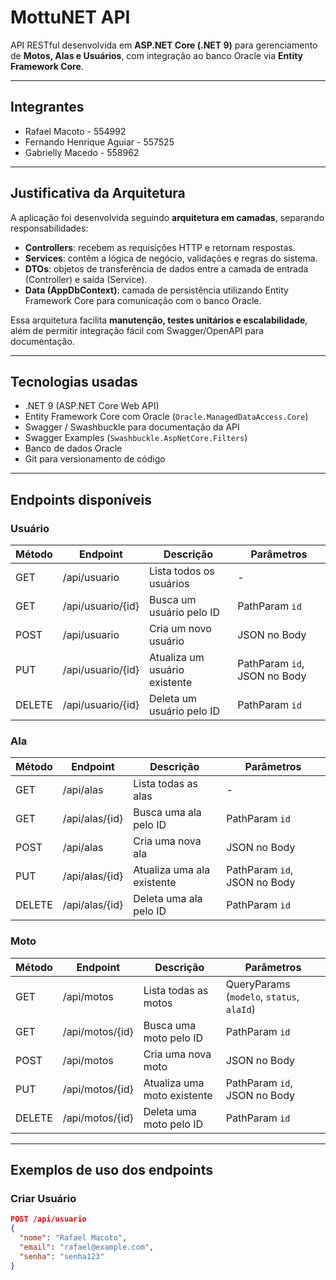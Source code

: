 # MottuNET API

API RESTful desenvolvida em **ASP.NET Core (.NET 9)** para gerenciamento de **Motos, Alas e Usuários**, com integração ao banco Oracle via **Entity Framework Core**.

---

## Integrantes

- Rafael Macoto - 554992
- Fernando Henrique Aguiar - 557525
- Gabrielly Macedo - 558962

---

## Justificativa da Arquitetura

A aplicação foi desenvolvida seguindo **arquitetura em camadas**, separando responsabilidades:  

- **Controllers**: recebem as requisições HTTP e retornam respostas.  
- **Services**: contêm a lógica de negócio, validações e regras do sistema.  
- **DTOs**: objetos de transferência de dados entre a camada de entrada (Controller) e saída (Service).  
- **Data (AppDbContext)**: camada de persistência utilizando Entity Framework Core para comunicação com o banco Oracle.  

Essa arquitetura facilita **manutenção, testes unitários e escalabilidade**, além de permitir integração fácil com Swagger/OpenAPI para documentação.

---

## Tecnologias usadas

- .NET 9 (ASP.NET Core Web API)  
- Entity Framework Core com Oracle (`Oracle.ManagedDataAccess.Core`)  
- Swagger / Swashbuckle para documentação da API  
- Swagger Examples (`Swashbuckle.AspNetCore.Filters`)  
- Banco de dados Oracle  
- Git para versionamento de código  

---

## Endpoints disponíveis

### Usuário

| Método | Endpoint            | Descrição                       | Parâmetros          |
|--------|-------------------|--------------------------------|-------------------|
| GET    | /api/usuario       | Lista todos os usuários         | -                 |
| GET    | /api/usuario/{id}  | Busca um usuário pelo ID        | PathParam `id`    |
| POST   | /api/usuario       | Cria um novo usuário            | JSON no Body      |
| PUT    | /api/usuario/{id}  | Atualiza um usuário existente   | PathParam `id`, JSON no Body |
| DELETE | /api/usuario/{id}  | Deleta um usuário pelo ID       | PathParam `id`    |

### Ala

| Método | Endpoint         | Descrição                       | Parâmetros        |
|--------|-----------------|---------------------------------|------------------|
| GET    | /api/alas       | Lista todas as alas             | -                |
| GET    | /api/alas/{id}  | Busca uma ala pelo ID           | PathParam `id`   |
| POST   | /api/alas       | Cria uma nova ala               | JSON no Body     |
| PUT    | /api/alas/{id}  | Atualiza uma ala existente      | PathParam `id`, JSON no Body |
| DELETE | /api/alas/{id}  | Deleta uma ala pelo ID          | PathParam `id`   |

### Moto

| Método | Endpoint          | Descrição                      | Parâmetros          |
|--------|------------------|--------------------------------|---------------------|
| GET    | /api/motos       | Lista todas as motos           | QueryParams (`modelo`, `status`, `alaId`) |
| GET    | /api/motos/{id}  | Busca uma moto pelo ID         | PathParam `id`      |
| POST   | /api/motos       | Cria uma nova moto             | JSON no Body        |
| PUT    | /api/motos/{id}  | Atualiza uma moto existente    | PathParam `id`, JSON no Body |
| DELETE | /api/motos/{id}  | Deleta uma moto pelo ID        | PathParam `id`      |

---

## Exemplos de uso dos endpoints

### Criar Usuário

```json
POST /api/usuario
{
  "nome": "Rafael Macoto",
  "email": "rafael@example.com",
  "senha": "senha123"
}
